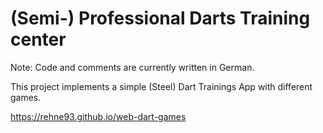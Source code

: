 # (Semi-) Professional Darts Training center
Note: Code and comments are currently written in German.

This project implements a simple (Steel) Dart Trainings App with
different games.

https://rehne93.github.io/web-dart-games
